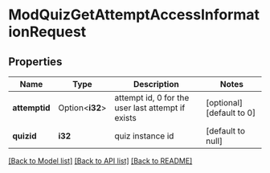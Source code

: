 # ModQuizGetAttemptAccessInformationRequest

## Properties

Name | Type | Description | Notes
------------ | ------------- | ------------- | -------------
**attemptid** | Option<**i32**> | attempt id, 0 for the user last attempt if exists | [optional][default to 0]
**quizid** | **i32** | quiz instance id | [default to null]

[[Back to Model list]](../README.md#documentation-for-models) [[Back to API list]](../README.md#documentation-for-api-endpoints) [[Back to README]](../README.md)


